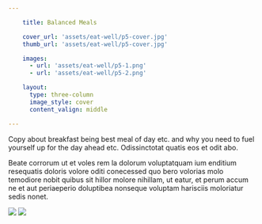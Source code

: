 ```yaml
---

    title: Balanced Meals

    cover_url: 'assets/eat-well/p5-cover.jpg'
    thumb_url: 'assets/eat-well/p5-cover.jpg'

    images:
      - url: 'assets/eat-well/p5-1.png'
      - url: 'assets/eat-well/p5-2.png'

    layout:
      type: three-column
      image_style: cover
      content_valign: middle

---
```


Copy about breakfast being best meal of day etc. and why you need to fuel yourself up for the day ahead etc. Odissinctotat quatis eos et odit abo.

Beate corrorum ut et voles rem la dolorum voluptatquam ium enditium resequatis doloris volore oditi conecessed quo bero volorias molo temodiore nobit quibus sit hillor molore nihillam, ut eatur, et perum accum ne et aut periaeperio doluptibea nonseque voluptam harisciis moloriatur sedis nonet.

<img src="assets/eat-well/p5-1.png" data-original data-media-id="images:1">
<img src="assets/eat-well/p5-2.png" data-original data-media-id="images:2">
